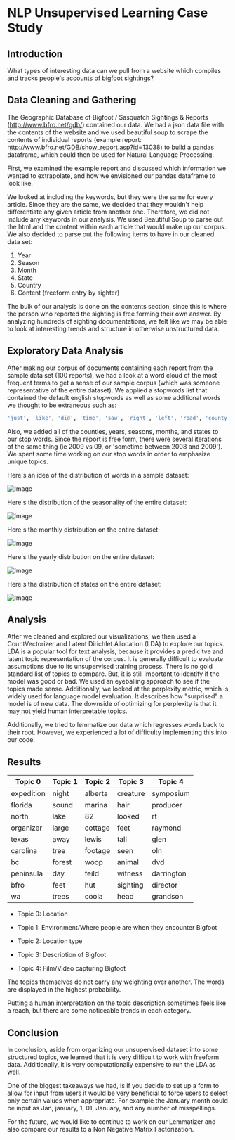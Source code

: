 # NLP Unsupervised Learning Case Study

## Introduction

What types of interesting data can we pull from a website which compiles and tracks people's accounts of bigfoot sightings?

## Data Cleaning and Gathering

The Geographic Database of Bigfoot / Sasquatch Sightings & Reports (http://www.bfro.net/gdb/) contained our data. We had a json data file with the contents of the website and we used beautiful soup to scrape the contents of individual reports (example report: http://www.bfro.net/GDB/show_report.asp?id=13038) to build a pandas dataframe, which could then be used for Natural Language Processing.

First, we examined the example report and discussed which information we wanted to extrapolate, and how we envisioned our pandas dataframe to look like.

We looked at including the keywords, but they were the same for every article. Since they are the same, we decided that they wouldn't help differentiate any given article from another one. Therefore, we did not include any keywords in our analysis. We used Beautiful Soup to parse out the html and the content within each article that would make up our corpus. We also decided to parse out the following items to have in our cleaned data set:

1. Year
2. Season
3. Month
4. State
5. Country
6. Content (freeform entry by sighter)

The bulk of our analysis is done on the contents section, since this is where the person who reported the sighting is free forming their own answer. By analyzing hundreds of sighting documentations, we felt like we may be able to look at interesting trends and structure in otherwise unstructured data.

## Exploratory Data Analysis

After making our corpus of documents containing each report from the sample data set (100 reports), we had a look at a word cloud of the most frequent terms to get a sense of our sample corpus (which was someone representative of the entire dataset). We applied a stopwords list that contained the default english stopwords as well as some additional words we thought to be extraneous such as: 
```bash
'just', 'like', 'did', 'time', 'saw', 'right', 'left', 'road', 'county', 'year', 'road','said', 'area', 'nt','woods', 'heard', '2009', '2012', '2011', '2013', '2009', 'km','07', '09', 'didnt', 'got', 'went', 'know'
```
Also, we added all of the counties, years, seasons, months, and states to our stop words. Since the report is free form, there were several iterations of the same thing (ie 2009 vs 09, or 'sometime between 2008 and 2009'). We spent some time working on our stop words in order to emphasize unique topics.

Here's an idea of the distribution of words in a sample dataset:

![Image](images/wordcloud_100samples.png)

Here's the distribution of the seasonality of the entire dataset:

![Image](images/seasons.png)

Here's the monthly distribution on the entire dataset:

![Image](images/months.png)

Here's the yearly distribution on the entire dataset:

![Image](images/updated_years.png)

Here's the distribution of states on the entire dataset:

![Image](images/state.png)

## Analysis

After we cleaned and explored our visualizations, we then used a CountVectorizer and Latent Dirichlet Allocation (LDA) to explore our topics. LDA is a popular tool for text analysis, because it provides a predicitve and latent topic representation of the corpus. It is generally difficult to evaluate assumptions due to its unsupervised training process.  There is no gold standard list of topics to compare.  But, it is still important to identify if the model was good or bad. We used an eyeballing approach to see if the topics made sense. Additionally, we looked at the perplexity metric, which is widely used for language model evaluation. It describes how "surprised" a model is of new data. The downside of optimizing for perplexity is that it may not yield human interpretable topics.

Additionally, we tried to lemmatize our data which regresses words back to their root. However, we experienced a lot of difficulty implementing this into our code.

## Results

| Topic 0 | Topic 1 | Topic 2 | Topic 3 | Topic 4 |
| ----------- | ----------- | ----------- | ----------- | ----------- | 
| expedition | night | alberta | creature | symposium |
| florida | sound | marina | hair | producer |
| north | lake | 82 | looked | rt |
| organizer | large | cottage | feet | raymond |
| texas | away | lewis | tall | glen |
| carolina | tree | footage | seen | oln |
| bc | forest | woop | animal | dvd |
| peninsula | day | feild | witness | darrington |
| bfro | feet | hut | sighting | director |
| wa | trees | coola | head | grandson |

* Topic 0: Location

* Topic 1: Environment/Where people are when they encounter Bigfoot

* Topic 2: Location type

* Topic 3: Description of Bigfoot

* Topic 4: Film/Video capturing Bigfoot

The topics themselves do not carry any weighting over another. The words are displayed in the highest probability.

Putting a human interpretation on the topic description sometimes feels like a reach, but there are some noticeable trends in each category.

## Conclusion

In conclusion, aside from organizing our unsupervised dataset into some structured topics, we learned that it is very difficult to work with freeform data. Additionally, it is very computationally expensive to run the LDA as well.

One of the biggest takeaways we had, is if you decide to set up a form to allow for input from users it would be very beneficial to force users to select only certain values when appropriate. For example the January month could be input as Jan, january, 1, 01, January, and any number of misspellings. 

For the future, we would like to continue to work on our Lemmatizer and also compare our results to a Non Negative Matrix Factorization.
